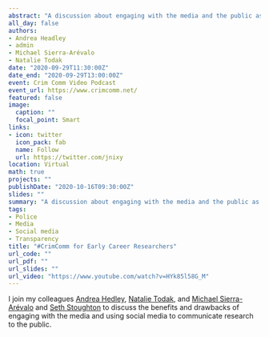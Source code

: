```yaml
---
abstract: "A discussion about engaging with the media and the public as an early career researcher."
all_day: false
authors: 
- Andrea Headley
- admin
- Michael Sierra-Arévalo
- Natalie Todak
date: "2020-09-29T11:30:00Z"
date_end: "2020-09-29T13:00:00Z"
event: Crim Comm Video Podcast
event_url: https://www.crimcomm.net/
featured: false
image:
  caption: ""
  focal_point: Smart
links:
- icon: twitter
  icon_pack: fab
  name: Follow
  url: https://twitter.com/jnixy
location: Virtual
math: true
projects: ""
publishDate: "2020-10-16T09:30:00Z"
slides: ""
summary: "A discussion about engaging with the media and the public as an early career researcher."
tags: 
- Police
- Media
- Social media
- Transparency
title: "#CrimComm for Early Career Researchers"
url_code: ""
url_pdf: ""
url_slides: ""
url_video: "https://www.youtube.com/watch?v=HYk85l58G_M"
---
```


I join my colleagues [Andrea Hedley](https://gufaculty360.georgetown.edu/s/contact/0031Q00002DdEwOQAV/andrea-headley), [Natalie Todak](https://www.uab.edu/cas/criminaljustice/people/faculty-directory/natalie-todak), and [Michael Sierra-Arévalo](https://liberalarts.utexas.edu/sociology/faculty/ms39643) and [Seth Stoughton](https://sc.edu/study/colleges_schools/law/faculty_and_staff/directory/stoughton_seth.php) to discuss the benefits and drawbacks of engaging with the media and using social media to communicate research to the public.  